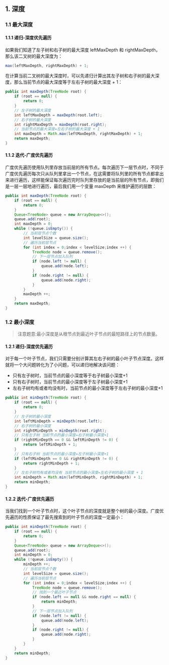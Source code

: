 
## 1. 深度

### 1.1 最大深度

#### 1.1.1 递归-深度优先遍历

如果我们知道了左子树和右子树的最大深度 leftMaxDepth 和 rightMaxDepth，那么该二叉树的最大深度为：
```java
max(leftMaxDepth, rightMaxDepth) + 1;
```
在计算当前二叉树的最大深度时，可以先递归计算出其左子树和右子树的最大深度，那么当前节点的最大深度等于左右子树的最大深度 + 1：
```java
public int maxDepth(TreeNode root) {
    if (root == null) {
        return 0;
    }
    // 左子树的最大深度
    int leftMaxDepth = maxDepth(root.left);
    // 右子树的最大深度
    int rightMaxDepth = maxDepth(root.right);
    // 当前节点的最大深度=左右子树的最大深度 + 1
    int maxDepth = Math.max(leftMaxDepth, rightMaxDepth) + 1;
    return maxDepth;
}
```

#### 1.1.2 迭代-广度优先遍历

广度优先遍历使用队列里存放当前层的所有节点。每次遍历下一层节点时，不同于广度优先遍历每次只从队列里拿出一个节点，在这需要将队列里的所有节点都拿出来进行遍历，这样能保证每次遍历完时队列里存放的是当前层的所有节点，即我们是一层一层地进行遍历，最后我们用一个变量 maxDepth 来维护遍历的层数：
```java
public int maxDepth(TreeNode root) {
    if (root == null) {
        return 0;
    }
    Queue<TreeNode> queue = new ArrayDeque<>();
    queue.add(root);
    int maxDepth = 0;
    while (!queue.isEmpty()) {
        // 当前层节点个数
        int levelSize = queue.size();
        // 遍历当前层节点
        for (int index = 0;index < levelSize;index ++) {
            TreeNode node = queue.remove();
            // 下一层节点加入队列
            if (node.left != null) {
                queue.add(node.left);
            }
            if (node.right != null) {
                queue.add(node.right);
            }
        }
        maxDepth ++;
    }
    return maxDepth;
}
```

### 1.2 最小深度

> 注意题意:最小深度是从根节点到最近叶子节点的最短路径上的节点数量。

#### 1.2.1 递归-深度优先遍历

对于每一个叶子节点，我们只需要分别计算其左右子树的最小叶子节点深度。这样就将一个大问题转化为了小问题，可以递归地解决该问题：
- 只有左子树时，当前节点的最小深度等于右子树最小深度+1
- 只有右子树时，当前节点的最小深度等于左子树最小深度+1
- 左右子树均有或者均没有时，当前节点的最小深度等于左右子树的最小深度+1
```java
public int minDepth(TreeNode root) {
    if (root == null) {
        return 0;
    }
    // 左子树的最小深度
    int leftMinDepth = minDepth(root.left);
    // 右子树的最小深度
    int rightMinDepth = minDepth(root.right);
    // 只有左子树 当前节点的最小深度=右子树最小深度+1
    if (rightMinDepth == 0 && leftMinDepth != 0) {
        return leftMinDepth + 1;
    }
    // 只有右子树 当前节点的最小深度=左子树最小深度+1
    if (leftMinDepth == 0 && rightMinDepth != 0) {
        return rightMinDepth + 1;
    }
    // 左右子树均有或者均没有 当前节点的最小深度=左右子树的最小深度 + 1
    int minDepth = Math.min(leftMinDepth, rightMinDepth) + 1;
    return minDepth;
}
```
#### 1.2.2 迭代-广度优先遍历

当我们找到一个叶子节点时，这个叶子节点的深度就是整个树的最小深度。广度优先遍历的性质保证了最先搜索到的叶子节点的深度一定最小：
```java
public int minDepth(TreeNode root) {
    if (root == null) {
        return 0;
    }
    Queue<TreeNode> queue = new ArrayDeque<>();
    queue.add(root);
    int minDepth = 0;
    while (!queue.isEmpty()) {
        minDepth ++;
        // 当前层节点个数
        int levelSize = queue.size();
        // 遍历当前层节点
        for (int index = 0;index < levelSize;index ++) {
            TreeNode node = queue.remove();
            // 找到一个最近叶子节点
            if (node.left == null && node.right == null) {
                return minDepth;
            }
            // 下一层节点加入队列
            if (node.left != null) {
                queue.add(node.left);
            }
            if (node.right != null) {
                queue.add(node.right);
            }
        }
    }
    return minDepth;
}
```
